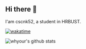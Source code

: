 ## Hi there 👋
I'am cscnk52, a student in HRBUST.
<!--
**cscnk52/cscnk52** is a ✨ _special_ ✨ repository because its `README.md` (this file) appears on your GitHub profile.

Here are some ideas to get you started:

- 🔭 I’m currently working on ...
- 🌱 I’m currently learning ...
- 👯 I’m looking to collaborate on ...
- 🤔 I’m looking for help with ...
- 💬 Ask me about ...
- 📫 How to reach me: ...
- 😄 Pronouns: ...
- ⚡ Fun fact: ...
-->
[![wakatime](https://wakatime.com/badge/user/c24926a3-6b4d-4e87-a69e-40a7585eda1e.svg)](https://wakatime.com/@c24926a3-6b4d-4e87-a69e-40a7585eda1e)

![whyour's github stats](https://github-readme-stats.vercel.app/api?username=cscnk52&count_private=true&show_icons=true&theme=dark)


